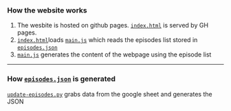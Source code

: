 ### How the website works
1. The wesbite is hosted on github pages. [`index.html`](index.html) is served by GH pages.
2. [`index.html`](index.html)loads [`main.js`](static/main.js) which reads the episodes list stored in [`episodes.json`](static/episodes.json)
3. [`main.js`](static/main.js) generates the content of the webpage using the episode list
*****
### How [`episodes.json`](static/episodes.json) is generated
[`update-episodes.py`](update-episodes.py) grabs data from the google sheet and generates the JSON
